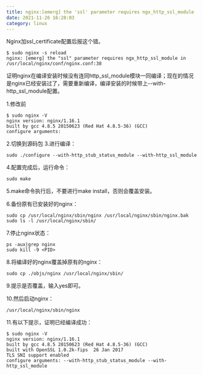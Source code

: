 ```yaml
---
title: nginx:[emerg] the 'ssl' parameter requires ngx_http_ssl_module
date: 2021-11-26 16:28:03
category: linux
---
```

Nginx加ssl_certificate配置后报这个错。
```
$ sudo nginx -s reload
nginx: [emerg] the "ssl" parameter requires ngx_http_ssl_module in /usr/local/nginx/conf/nginx.conf:38
```
证明nginx在编译安装时候没有连同http_ssl_module模块一同编译；现在的情况是nginx已经安装过了，需要重新编译，编译安装的时候带上--with-http_ssl_module配置。

1.修改前
```
$ sudo nginx -V
nginx version: nginx/1.16.1
built by gcc 4.8.5 20150623 (Red Hat 4.8.5-36) (GCC)
configure arguments:
```
2.切换到源码包
3.进行编译：
```
sudo ./configure --with-http_stub_status_module --with-http_ssl_module
```
4.配置完成后，运行命令：
```
sudo make
```

5.make命令执行后，不要进行make install，否则会覆盖安装。

6.备份原有已安装好的nginx：
```
sudo cp /usr/local/nginx/sbin/nginx /usr/local/nginx/sbin/nginx.bak
sudo ls -l /usr/local/nginx/sbin/
```

7.停止nginx状态：
```
ps -aux|grep nginx
sudo kill -9 <PID>
```
8.将编译好的nginx覆盖掉原有的nginx：
```
sudo cp ./objs/nginx /usr/local/nginx/sbin/
```
9.提示是否覆盖，输入yes即可。

10.然后启动nginx：
```
/usr/local/nginx/sbin/nginx
```
11.有以下提示，证明已经编译成功：
```
$ sudo nginx -V
nginx version: nginx/1.16.1
built by gcc 4.8.5 20150623 (Red Hat 4.8.5-36) (GCC)
built with OpenSSL 1.0.2k-fips  26 Jan 2017
TLS SNI support enabled
configure arguments: --with-http_stub_status_module --with-http_ssl_module
```